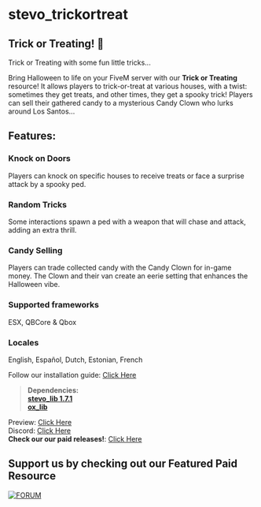 # stevo_trickortreat
## Trick or Treating! :ghost:
Trick or Treating with some fun little tricks...

Bring Halloween to life on your FiveM server with our **Trick or Treating** resource! It allows players to trick-or-treat at various houses, with a twist: sometimes they get treats, and other times, they get a spooky trick! Players can sell their gathered candy to a mysterious Candy Clown who lurks around Los Santos...

## Features:

### Knock on Doors
 Players can knock on specific houses to receive treats or face a surprise attack by a spooky ped.
<br>
### Random Tricks
Some interactions spawn a ped with a weapon that will chase and attack, adding an extra thrill.
<br>
### Candy Selling
Players can trade collected candy with the Candy Clown for in-game money. The Clown and their van create an eerie setting that enhances the Halloween vibe.
<br>
### Supported frameworks
ESX, QBCore & Qbox
<br>
### Locales
English, Español, Dutch, Estonian, French

Follow our installation guide: [Click Here](https://docs.stevoscripts.com/free-scripts/stevo_trickortreating)
﻿
> **Dependencies:**
> <br>
> **[stevo_lib 1.7.1](https://github.com/stevoscriptsteam/stevo_lib/releases/tag/1.7.1)**
> <br>
> **[ox_lib](https://github.com/overextended/ox_lib/releases/tag/v3.24.0)**

Preview: [Click Here](https://youtu.be/L50Yst7Us-o)
<br>
Discord: [Click Here](https://discord.gg/stevoscripts)
<br>
**Check our our paid releases!**: [Click Here](https://store.stevoscripts.com/)

## Support us by checking out our Featured Paid Resource 
[![FORUM](https://github.com/user-attachments/assets/64ea1a30-f5f3-40bb-9ba0-7e309ff67d90)](https://store.stevoscripts.com/package/6448032)
